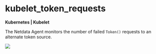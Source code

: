 # kubelet_token_requests

**Kubernetes | Kubelet**

The Netdata Agent monitors the number of failed `Token()` requests to an alternate token source.

![](https://drive.google.com/uc?export=view&id=1elXR92OQn3sWVGXUCjpGi-NwcLNYE24g)
